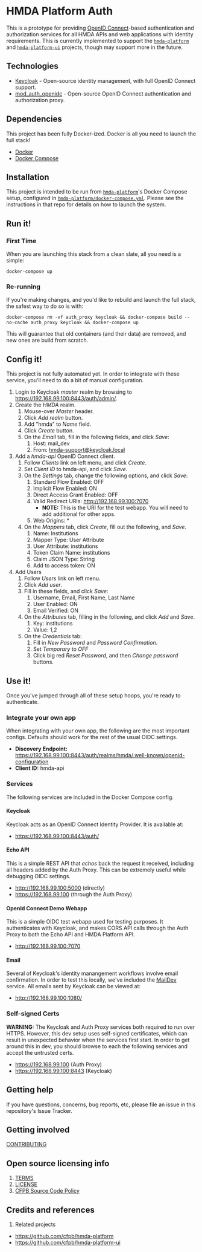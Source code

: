 # HMDA Platform Auth

This is a prototype for providing [OpenID Connect](http://openid.net/connect/)-based
authentication and authorization services for all HMDA APIs and web applications 
with identity requirements.  This is currently implemented to support the 
[`hmda-platform`](https://github.com/cfpb/hmda-platform) and 
[`hmda-platform-ui`](https://github.com/cfpb/hmda-platform-ui) projects,
though may support more in the future.

## Technologies

* [Keycloak](http://www.keycloak.org/) - Open-source identity management, with full OpenID Connect support.
* [mod_auth_openidc](https://github.com/pingidentity/mod_auth_openidc) - Open-source OpenID Connect authentication and authorization proxy.

## Dependencies

This project has been fully Docker-ized.  Docker is all you need to launch the full stack!

* [Docker](https://www.docker.com/)
* [Docker Compose](https://docs.docker.com/compose/)

## Installation

This project is intended to be run from [`hmda-platform`](https://github.com/cfpb/hmda-platform)'s
Docker Compose setup, configured in [`hmda-platform/docker-compose.yml`](https://github.com/cfpb/hmda-platform/blob/master/docker-compose.yml).
Please see the instructions in that repo for details on how to launch the system.

## Run it!

### First Time

When you are launching this stack from a clean slate, all you need is a simple:

```
docker-compose up
```

### Re-running

If you're making changes, and you'd like to rebuild and launch the full stack, 
the safest way to do so is with:

```
docker-compose rm -vf auth_proxy keycloak && docker-compose build --no-cache auth_proxy keycloak && docker-compose up
```

This will guarantee that old containers (and their data) are removed, and new ones are build from scratch.

## Config it!
This project is not fully automated yet.  In order to integrate with these service, you'll need to do a bit of manual configuration.

1. Login to Keycloak _master_ realm by browsing to https://192.168.99.100:8443/auth/admin/.
1. Create the _HMDA_ realm.
    1. Mouse-over _Master_ header.
    1. Click _Add realm_ button.
    1. Add "hmda" to _Name_ field.
    1. Click _Create_ button.
    1. On the _Email_ tab, fill in the following fields, and click _Save_:
        1. Host: mail_dev
        1. From: hmda-support@keycloak.local
1. Add a _hmda-api_ OpenID Connect client.
    1. Follow _Clients_ link on left menu, and click _Create_.
    1. Set _Client ID_ to hmda-api, and click _Save_.
    1. On the _Settings_ tab, change the following options, and click _Save_:
        1. Standard Flow Enabled: OFF
        1. Implicit Flow Enabled: ON
        1. Direct Access Grant Enabled: OFF
        1. Valid Redirect URIs: http://192.168.99.100:7070
            * **NOTE:** This is the URI for the test webapp.  You will need to add additional for other apps.
        1. Web Origins: *
    1. On the _Mappers_ tab, click _Create_, fill out the following, and _Save_.
        1. Name: Institutions
        1. Mapper Type: User Attribute
        1. User Attribute: institutions
        1. Token Claim Name: institutions
        1. Claim JSON Type: String
        1. Add to access token: ON
1. Add Users
    1. Follow _Users_ link on left menu.
    1. Click _Add user_.
    1. Fill in these fields, and click _Save_:
        1. Username, Email, First Name, Last Name
        1. User Enabled: ON
        1. Email Verified: ON
    1. On the _Attributes_ tab, filling in the following, and click _Add_ and _Save_.
        1. Key: institutions
        1. Value: 1,2
    1. On the _Credentials_ tab:
        1. Fill in _New Password_ and _Password Confirmation_.
        1. Set _Temporary_ to _OFF_
        1. Click big red _Reset Password_, and then _Change password_ buttons.
        

## Use it!
Once you've jumped through all of these setup hoops, you're ready to authenticate.

### Integrate your own app
When integrating with your own app, the following are the most important configs.  Defaults should work for the rest of the usual OIDC settings.

* **Discovery Endpoint:** https://192.168.99.100:8443/auth/realms/hmda/.well-known/openid-configuration
* **Client ID:** hmda-api

### Services

The following services are included in the Docker Compose config.

#### Keycloak
Keycloak acts as an OpenID Connect Identity Provider.  It is available at:

* https://192.168.99.100:8443/auth/

#### Echo API
This is a simple REST API that _echos_ back the request it received, including all headers added by the Auth Proxy.  This can be extremely useful while debugging OIDC settings.

* http://192.168.99.100:5000 (directly)
* https://192.168.99.100 (through the Auth Proxy)

#### OpenId Connect Demo Webapp
This is a simple OIDC test webapp used for testing purposes.  It authenticates with Keycloak, and makes CORS API calls through the Auth Proxy to both the Echo API and HMDA Platform API.

* http://192.168.99.100:7070 

#### Email
Several of Keycloak's identity manangement workflows involve email confirmation.  In order to test this locally, we've included the [MailDev](http://danfarrelly.nyc/MailDev/) service.  All emails sent by Keycloak can be viewed at:

* http://192.168.99.100:1080/

### Self-signed Certs
**WARNING:** The Keycloak and Auth Proxy services both required to run over HTTPS.  However, this dev setup uses self-signed certificates, which can result in unexpected behavior when the services first start.  In order to get around this in dev, you should browse to each the following services and accept the untrusted certs.

* https://192.168.99.100 (Auth Proxy)
* https://192.168.99.100:8443 (Keycloak)

## Getting help

If you have questions, concerns, bug reports, etc, please file an issue in this repository's Issue Tracker.

## Getting involved

[CONTRIBUTING](CONTRIBUTING.md)

## Open source licensing info
1. [TERMS](TERMS.md)
2. [LICENSE](LICENSE)
3. [CFPB Source Code Policy](https://github.com/cfpb/source-code-policy/)

## Credits and references

1. Related projects
  - https://github.com/cfpb/hmda-platform
  - https://github.com/cfpb/hmda-platform-ui 

